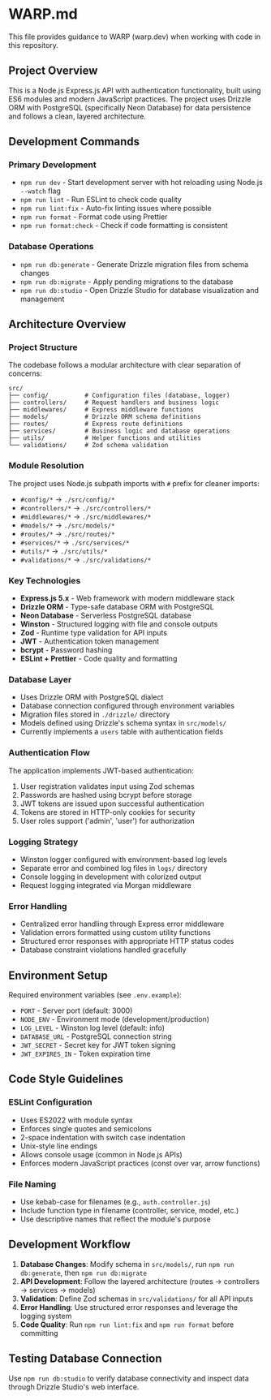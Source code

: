 # WARP.md

This file provides guidance to WARP (warp.dev) when working with code in this repository.

## Project Overview

This is a Node.js Express.js API with authentication functionality, built using ES6 modules and modern JavaScript practices. The project uses Drizzle ORM with PostgreSQL (specifically Neon Database) for data persistence and follows a clean, layered architecture.

## Development Commands

### Primary Development

- `npm run dev` - Start development server with hot reloading using Node.js `--watch` flag
- `npm run lint` - Run ESLint to check code quality
- `npm run lint:fix` - Auto-fix linting issues where possible
- `npm run format` - Format code using Prettier
- `npm run format:check` - Check if code formatting is consistent

### Database Operations

- `npm run db:generate` - Generate Drizzle migration files from schema changes
- `npm run db:migrate` - Apply pending migrations to the database
- `npm run db:studio` - Open Drizzle Studio for database visualization and management

## Architecture Overview

### Project Structure

The codebase follows a modular architecture with clear separation of concerns:

```
src/
├── config/          # Configuration files (database, logger)
├── controllers/     # Request handlers and business logic
├── middlewares/     # Express middleware functions
├── models/          # Drizzle ORM schema definitions
├── routes/          # Express route definitions
├── services/        # Business logic and database operations
├── utils/           # Helper functions and utilities
└── validations/     # Zod schema validation
```

### Module Resolution

The project uses Node.js subpath imports with `#` prefix for cleaner imports:

- `#config/*` → `./src/config/*`
- `#controllers/*` → `./src/controllers/*`
- `#middlewares/*` → `./src/middlewares/*`
- `#models/*` → `./src/models/*`
- `#routes/*` → `./src/routes/*`
- `#services/*` → `./src/services/*`
- `#utils/*` → `./src/utils/*`
- `#validations/*` → `./src/validations/*`

### Key Technologies

- **Express.js 5.x** - Web framework with modern middleware stack
- **Drizzle ORM** - Type-safe database ORM with PostgreSQL
- **Neon Database** - Serverless PostgreSQL database
- **Winston** - Structured logging with file and console outputs
- **Zod** - Runtime type validation for API inputs
- **JWT** - Authentication token management
- **bcrypt** - Password hashing
- **ESLint + Prettier** - Code quality and formatting

### Database Layer

- Uses Drizzle ORM with PostgreSQL dialect
- Database connection configured through environment variables
- Migration files stored in `./drizzle/` directory
- Models defined using Drizzle's schema syntax in `src/models/`
- Currently implements a `users` table with authentication fields

### Authentication Flow

The application implements JWT-based authentication:

1. User registration validates input using Zod schemas
2. Passwords are hashed using bcrypt before storage
3. JWT tokens are issued upon successful authentication
4. Tokens are stored in HTTP-only cookies for security
5. User roles support ('admin', 'user') for authorization

### Logging Strategy

- Winston logger configured with environment-based log levels
- Separate error and combined log files in `logs/` directory
- Console logging in development with colorized output
- Request logging integrated via Morgan middleware

### Error Handling

- Centralized error handling through Express error middleware
- Validation errors formatted using custom utility functions
- Structured error responses with appropriate HTTP status codes
- Database constraint violations handled gracefully

## Environment Setup

Required environment variables (see `.env.example`):

- `PORT` - Server port (default: 3000)
- `NODE_ENV` - Environment mode (development/production)
- `LOG_LEVEL` - Winston log level (default: info)
- `DATABASE_URL` - PostgreSQL connection string
- `JWT_SECRET` - Secret key for JWT token signing
- `JWT_EXPIRES_IN` - Token expiration time

## Code Style Guidelines

### ESLint Configuration

- Uses ES2022 with module syntax
- Enforces single quotes and semicolons
- 2-space indentation with switch case indentation
- Unix-style line endings
- Allows console usage (common in Node.js APIs)
- Enforces modern JavaScript practices (const over var, arrow functions)

### File Naming

- Use kebab-case for filenames (e.g., `auth.controller.js`)
- Include function type in filename (controller, service, model, etc.)
- Use descriptive names that reflect the module's purpose

## Development Workflow

1. **Database Changes**: Modify schema in `src/models/`, run `npm run db:generate`, then `npm run db:migrate`
2. **API Development**: Follow the layered architecture (routes → controllers → services → models)
3. **Validation**: Define Zod schemas in `src/validations/` for all API inputs
4. **Error Handling**: Use structured error responses and leverage the logging system
5. **Code Quality**: Run `npm run lint:fix` and `npm run format` before committing

## Testing Database Connection

Use `npm run db:studio` to verify database connectivity and inspect data through Drizzle Studio's web interface.
